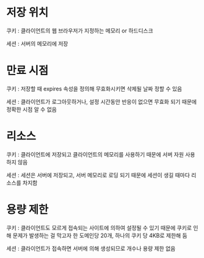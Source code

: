 # 저장 위치
쿠키 : 클라이언트의 웹 브라우저가 지정하는 메모리 or 하드디스크

세션 : 서버의 메모리에 저장


# 만료 시점
쿠키 : 저장할 때 expires 속성을 정의해 무효화시키면 삭제될 날짜 정할 수 있음

세션 : 클라이언트가 로그아웃하거나, 설정 시간동안 반응이 없으면 무효화 되기 때문에 정확한 시점 알 수 없음


# 리소스
쿠키 : 클라이언트에 저장되고 클라이언트의 메모리를 사용하기 때문에 서버 자원 사용하지 않음

세션 : 세션은 서버에 저장되고, 서버 메모리로 로딩 되기 때문에 세션이 생길 때마다 리소스를 차지함


# 용량 제한
쿠키 : 클라이언트도 모르게 접속되는 사이트에 의하여 설정될 수 있기 때문에 쿠키로 인해 문제가 발생하는 걸 막고자 한 도메인당 20개, 하나의 쿠키 당 4KB로 제한해 둠

세션 : 클라이언트가 접속하면 서버에 의해 생성되므로 개수나 용량 제한 없음